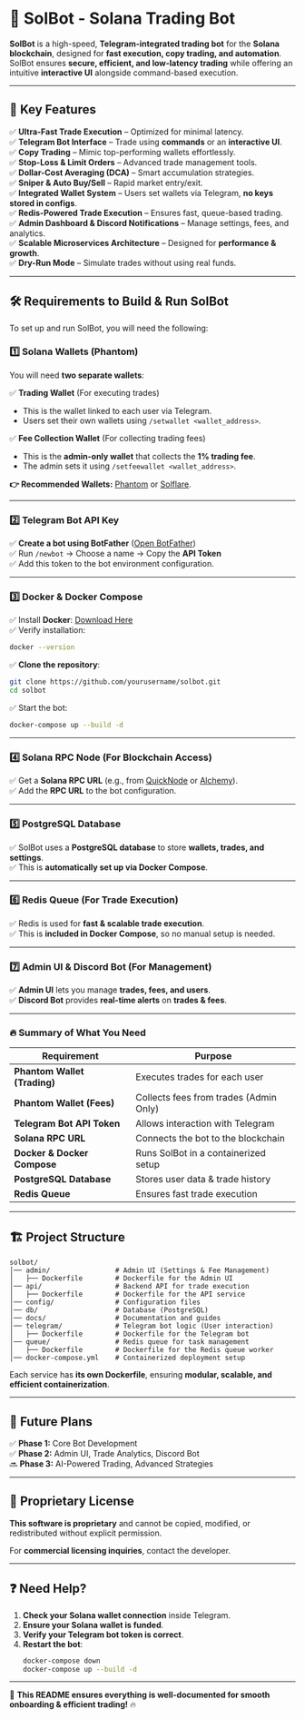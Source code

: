 # 🚀 SolBot - Solana Trading Bot

**SolBot** is a high-speed, **Telegram-integrated trading bot** for the **Solana blockchain**, designed for **fast execution, copy trading, and automation**. SolBot ensures **secure, efficient, and low-latency trading** while offering an intuitive **interactive UI** alongside command-based execution.

---

## 📌 Key Features

✅ **Ultra-Fast Trade Execution** – Optimized for minimal latency.  
✅ **Telegram Bot Interface** – Trade using **commands** or an **interactive UI**.  
✅ **Copy Trading** – Mimic top-performing wallets effortlessly.  
✅ **Stop-Loss & Limit Orders** – Advanced trade management tools.  
✅ **Dollar-Cost Averaging (DCA)** – Smart accumulation strategies.  
✅ **Sniper & Auto Buy/Sell** – Rapid market entry/exit.  
✅ **Integrated Wallet System** – Users set wallets via Telegram, **no keys stored in configs**.  
✅ **Redis-Powered Trade Execution** – Ensures fast, queue-based trading.  
✅ **Admin Dashboard & Discord Notifications** – Manage settings, fees, and analytics.  
✅ **Scalable Microservices Architecture** – Designed for **performance & growth**.  
✅ **Dry-Run Mode** – Simulate trades without using real funds.  

---

## 🛠️ Requirements to Build & Run SolBot

To set up and run SolBot, you will need the following:

### **1️⃣ Solana Wallets (Phantom)**
You will need **two separate wallets**:

✅ **Trading Wallet** (For executing trades)  
   - This is the wallet linked to each user via Telegram.  
   - Users set their own wallets using `/setwallet <wallet_address>`.  

✅ **Fee Collection Wallet** (For collecting trading fees)  
   - This is the **admin-only wallet** that collects the **1% trading fee**.  
   - The admin sets it using `/setfeewallet <wallet_address>`.  

**👉 Recommended Wallets:** [Phantom](https://phantom.app/) or [Solflare](https://solflare.com/).  

---

### **2️⃣ Telegram Bot API Key**
✅ **Create a bot using BotFather** ([Open BotFather](https://t.me/BotFather))  
✅ Run `/newbot` → Choose a name → Copy the **API Token**  
✅ Add this token to the bot environment configuration.

---

### **3️⃣ Docker & Docker Compose**
✅ Install **Docker**: [Download Here](https://www.docker.com/get-started)  
✅ Verify installation:
```bash
docker --version
```
✅ **Clone the repository**:
```bash
git clone https://github.com/yourusername/solbot.git
cd solbot
```
✅ Start the bot:
```bash
docker-compose up --build -d
```

---

### **4️⃣ Solana RPC Node (For Blockchain Access)**
✅ Get a **Solana RPC URL** (e.g., from [QuickNode](https://www.quicknode.com/) or [Alchemy](https://www.alchemy.com/)).  
✅ Add the **RPC URL** to the bot configuration.

---

### **5️⃣ PostgreSQL Database**
✅ SolBot uses a **PostgreSQL database** to store **wallets, trades, and settings**.  
✅ This is **automatically set up via Docker Compose**.

---

### **6️⃣ Redis Queue (For Trade Execution)**
✅ Redis is used for **fast & scalable trade execution**.  
✅ This is **included in Docker Compose**, so no manual setup is needed.

---

### **7️⃣ Admin UI & Discord Bot (For Management)**
✅ **Admin UI** lets you manage **trades, fees, and users**.  
✅ **Discord Bot** provides **real-time alerts** on **trades & fees**.

---

### **🔥 Summary of What You Need**
| **Requirement**     | **Purpose** |
|--------------------|------------|
| **Phantom Wallet (Trading)** | Executes trades for each user |
| **Phantom Wallet (Fees)** | Collects fees from trades (Admin Only) |
| **Telegram Bot API Token** | Allows interaction with Telegram |
| **Solana RPC URL** | Connects the bot to the blockchain |
| **Docker & Docker Compose** | Runs SolBot in a containerized setup |
| **PostgreSQL Database** | Stores user data & trade history |
| **Redis Queue** | Ensures fast trade execution |

---

## 🏗️ Project Structure

```
solbot/
│── admin/                # Admin UI (Settings & Fee Management)
│   ├── Dockerfile        # Dockerfile for the Admin UI
│── api/                  # Backend API for trade execution
│   ├── Dockerfile        # Dockerfile for the API service
│── config/               # Configuration files
│── db/                   # Database (PostgreSQL)
│── docs/                 # Documentation and guides
│── telegram/             # Telegram bot logic (User interaction)
│   ├── Dockerfile        # Dockerfile for the Telegram bot
│── queue/                # Redis queue for task management
│   ├── Dockerfile        # Dockerfile for the Redis queue worker
│── docker-compose.yml    # Containerized deployment setup
```

Each service has **its own Dockerfile**, ensuring **modular, scalable, and efficient containerization**.

---

## 🔮 Future Plans
✅ **Phase 1:** Core Bot Development  
✅ **Phase 2:** Admin UI, Trade Analytics, Discord Bot  
🔜 **Phase 3:** AI-Powered Trading, Advanced Strategies  

---

## 🔐 Proprietary License

**This software is proprietary** and cannot be copied, modified, or redistributed without explicit permission.

For **commercial licensing inquiries**, contact the developer.

---

## ❓ Need Help?
1. **Check your Solana wallet connection** inside Telegram.
2. **Ensure your Solana wallet is funded**.
3. **Verify your Telegram bot token is correct**.
4. **Restart the bot**:
   ```bash
   docker-compose down
   docker-compose up --build -d
   ```

---

🚀 **This README ensures everything is well-documented for smooth onboarding & efficient trading!** 🔥

